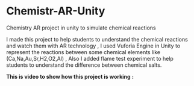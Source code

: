 # Chemistr-AR-Unity
Chemistry AR project in unity to simulate chemical reactions

I made this project to help students to understand the chemical reactions and watch them with AR technology , I used Vuforia Engine in Unity to represent the reactions
between some chemical elements like (Ca,Na,Au,Sr,H2,O2,Al) , Also I added flame test experiment to help students to understand the difference between
chemical salts.

**This is video to show how this project is working** **:**
